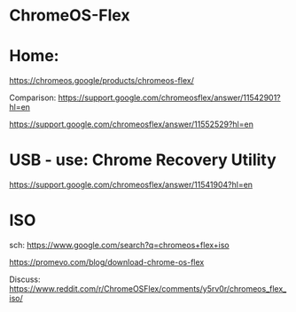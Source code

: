 # ChromeOS-Flex
# Home:
https://chromeos.google/products/chromeos-flex/

Comparison: https://support.google.com/chromeosflex/answer/11542901?hl=en

https://support.google.com/chromeosflex/answer/11552529?hl=en

# USB - use: Chrome Recovery Utility
https://support.google.com/chromeosflex/answer/11541904?hl=en

# ISO
sch: https://www.google.com/search?q=chromeos+flex+iso

https://promevo.com/blog/download-chrome-os-flex

Discuss:
https://www.reddit.com/r/ChromeOSFlex/comments/y5rv0r/chromeos_flex_iso/
